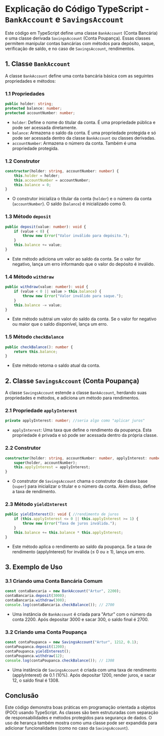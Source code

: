 
# Explicação do Código TypeScript - `BankAccount` e `SavingsAccount`

Este código em TypeScript define uma classe `BankAccount` (Conta Bancária) e uma classe derivada `SavingsAccount` (Conta Poupança). Essas classes permitem manipular contas bancárias com métodos para depósito, saque, verificação de saldo, e no caso de `SavingsAccount`, rendimentos.

## 1. Classe `BankAccount`

A classe `BankAccount` define uma conta bancária básica com as seguintes propriedades e métodos:

### 1.1 Propriedades

```typescript
public holder: string; 
protected balance: number;
protected accountNumber: number;
```
- `holder`: Define o nome do titular da conta. É uma propriedade pública e pode ser acessada diretamente.
- `balance`: Armazena o saldo da conta. É uma propriedade protegida e só pode ser acessada dentro da classe `BankAccount` ou classes derivadas.
- `accountNumber`: Armazena o número da conta. Também é uma propriedade protegida.

### 1.2 Construtor

```typescript
constructor(holder: string, accountNumber: number) {
    this.holder = holder;
    this.accountNumber = accountNumber;
    this.balance = 0;
}
```
- O construtor inicializa o titular da conta (`holder`) e o número da conta (`accountNumber`). O saldo (`balance`) é inicializado como 0.

### 1.3 Método `deposit`

```typescript
public deposit(value: number): void {
    if (value < 0) {
        throw new Error("Valor inválido para depósito.");
    }
    this.balance += value;
}
```
- Este método adiciona um valor ao saldo da conta. Se o valor for negativo, lança um erro informando que o valor do depósito é inválido.

### 1.4 Método `withdraw`

```typescript
public withdraw(value: number): void {
    if (value < 0 || value > this.balance) {
        throw new Error("Valor inválido para saque.");
    }
    this.balance -= value;
}
```
- Este método subtrai um valor do saldo da conta. Se o valor for negativo ou maior que o saldo disponível, lança um erro.

### 1.5 Método `checkBalance`

```typescript
public checkBalance(): number {
    return this.balance;
}
```
- Este método retorna o saldo atual da conta.

## 2. Classe `SavingsAccount` (Conta Poupança)

A classe `SavingsAccount` estende a classe `BankAccount`, herdando suas propriedades e métodos, e adiciona um método para rendimentos.

### 2.1 Propriedade `applyInterest`

```typescript
private applyInterest: number; //seria algo como "aplicar juros"
```
- `applyInterest`: Uma taxa que define o rendimento da poupança. Esta propriedade é privada e só pode ser acessada dentro da própria classe.

### 2.2 Construtor

```typescript
constructor(holder: string, accountNumber: number, applyInterest: number) {
    super(holder, accountNumber);
    this.applyInterest = applyInterest;
}
```
- O construtor de `SavingsAccount` chama o construtor da classe base (`super`) para inicializar o titular e o número da conta. Além disso, define a taxa de rendimento.

### 2.3 Método `yieldInterest`

```typescript
public yieldInterest(): void { //rendimento de juros
    if (this.applyInterest <= 0 || this.applyInterest >= 1) {
        throw new Error("Taxa de juros inválida.");
    }
    this.balance += this.balance * this.applyInterest;
}
```
- Este método aplica o rendimento ao saldo da poupança. Se a taxa de rendimento (applyInterest) for inválida (≤ 0 ou ≥ 1), lança um erro.

## 3. Exemplo de Uso

### 3.1 Criando uma Conta Bancária Comum

```typescript
const contaBancaria = new BankAccount("Artur", 2200);
contaBancaria.deposit(3000);
contaBancaria.withdraw(300);
console.log(contaBancaria.checkBalance()); // 2700
```
- Uma instância de `BankAccount` é criada para "Artur" com o número da conta 2200. Após depositar 3000 e sacar 300, o saldo final é 2700.

### 3.2 Criando uma Conta Poupança

```typescript
const contaPoupanca = new SavingsAccount("Artur", 1212, 0.1);
contaPoupanca.deposit(1200);
contaPoupanca.yieldInterest();
contaPoupanca.withdraw(12);
console.log(contaPoupanca.checkBalance()); // 1308
```
- Uma instância de `SavingsAccount` é criada com uma taxa de rendimento (applyInterest) de 0.1 (10%). Após depositar 1200, render juros, e sacar 12, o saldo final é 1308.

## Conclusão

Este código demonstra boas práticas em programação orientada a objetos (POO) usando TypeScript. As classes são bem estruturadas com separação de responsabilidades e métodos protegidos para segurança de dados. O uso de herança também mostra como uma classe pode ser expandida para adicionar funcionalidades (como no caso da `SavingsAccount`).
